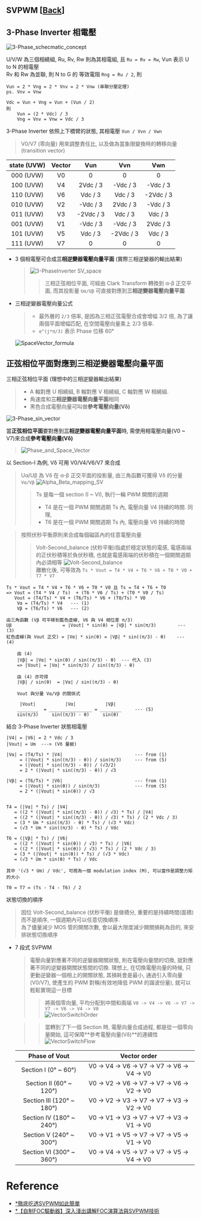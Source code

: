 SVPWM [[Back](note_Brushless.md)]
---

## 3-Phase Inverter 相電壓

![3-Phase_schecmatic_concept](3-Phase_schecmatic_concept.jpg)

U/V/W 為三個相繞組, Ru, Rv, Rw 則為其相電組, 且 `Ru = Rv = Rw`, Vun 表示 U to N 的相電壓 <br>
Rv 和 Rw 為並聯, 則 N to G 的 等效電阻 `Rng = Ru / 2`, 則

```
Vun = 2 * Vng = 2 * Vnv = 2 * Vnw (串聯分壓定理)
ps. Vnv = Vnw

Vdc = Vun + Vng = Vun + (Vun / 2)
則
    Vun = (2 * Vdc) / 3
    Vng = Vnv = Vnw = Vdc / 3
```


3-Phase Inverter 依照上下橋臂的狀態, 其相電壓 `Vun / Vvn / Vwn`
> V0/V7 (零向量) 用來調整責任比, 以及做為當象限變換時的轉移向量 (transition vector)

| state (UVW) | Vector | Vun       | Vvn       | Vwn       |
| :-:         |  :-:   | :-:       | :-:       | :-:       |
| 000 (UVW)   |  V0    |  0        |  0        |  0        |
| 100 (UVW)   |  V4    | 2Vdc / 3  |  -Vdc / 3 | -Vdc / 3  |
| 110 (UVW)   |  V6    | Vdc / 3   |   Vdc / 3 | -2Vdc / 3 |
| 010 (UVW)   |  V2    | -Vdc / 3  |  2Vdc / 3 | -Vdc / 3  |
| 011 (UVW)   |  V3    | -2Vdc / 3 |   Vdc / 3 |  Vdc / 3  |
| 001 (UVW)   |  V1    | -Vdc / 3  |  -Vdc / 3 | 2Vdc / 3  |
| 101 (UVW)   |  V5    |  Vdc / 3  | -2Vdc / 3 |  Vdc / 3  |
| 111 (UVW)   |  V7    |  0        |  0        |  0        |


+ 3 個相電壓可合成**三相逆變器電壓向量平面** (實際三相逆變器的輸出結果)
    > ![3-PhaseInverter SV_space](3-PhaseInverter_SV_space.jpg)
    >> 三相正弦相位平面, 可經由 Clark Transform 轉換到 α-β 正交平面, 而其投影量 `Uα/Uβ` 可直接對應到**三相逆變器電壓向量平面**

+ 三相逆變器電壓向量公式
    > + 最外層的 `2/3` 倍率, 是因為三相正弦電壓合成會增幅 3/2 倍, 為了讓兩個平面增幅匹配, 在空間電壓向量乘上 2/3 倍率. <br>
    > + `e^(j*π/3)` 表示 Phase 位移 60°

    ![SpaceVector_formula](SpaceVector_formula.jpg)


## **正弦相位平面**對應到**三相逆變器電壓向量平面**

三相正弦相位平面 (理想中的三相逆變器輸出結果)
> + A 軸對應 U 相繞組, B 軸對應 V 相繞組, C 軸對應 W 相繞組. <br>
> + 角速度和**三相逆變器電壓向量平面**相同
> + 黑色合成電壓向量可叫做**參考電壓向量(Vδ)**

![3-Phase_sin_vector](3-Phase_sin_vector.gif)

當**正弦相位平面**要對應到**三相逆變器電壓向量平面**時, 需使用相電壓向量(V0 ~ V7)來合成**參考電壓向量(Vδ)**
> ![Phase_and_Space_Vector](Phase_and_Space_Vector.jpg)

以 Section-I 為例, Vδ 可用 V0/V4/V6/V7 來合成
> Uα/Uβ 為 Vδ 在 α-β 正交平面的投影量, 由三角函數可獲得 Vδ 的分量 `Vα/Vβ`
> ![Alpha_Beta_mapping_SV](Alpha_Beta_mapping_SV.jpg)
>> Ts 是每一個 section (I ~ VI), 執行一輪 PWM 開關的週期 <br>
>> + T4 是在一個 PWM 開關週期 Ts 內, 電壓向量 V4 持續的時間. 同理,
>> + T6 是在一個 PWM 開關週期 Ts 內, 電壓向量 V6 持續的時間 <br>

> 按照伏秒平衡原則來合成每個磁區內的任意電壓向量
>> Volt-Second_balance (伏秒平衡)指處於穩定狀態的電感, 電感兩端的正伏秒積等於負伏秒積, 也就是電感兩端的伏秒積在一個開關週期內必須相等
> ![Volt-Second_balance](Volt-Second_balance.jpg) <br>
> 離散化後, 可等效為 `Ts * Vout = T4 * V4 + T6 * V6 + T0 * V0 + T7 * V7`

```
Ts * Vout = T4 * V4 + T6 * V6 + T0 * V0 且 Ts = T4 + T6 + T0
=> Vout = (T4 * V4 / Ts)  + (T6 * V6 / Ts) + (T0 * V0 / Ts)
   Vout = (T4/Ts) * V4 + (T6/Ts) * V6 + (T0/Ts) * V0
    Vα = (T4/Ts) * V4   --- (1)
    Vβ = (T6/Ts) * V6   --- (2)

由三角函數 (Vβ 可平移到藍色虛線, V6 與 V4 相位差 π/3)
Uβ                   = |Vout| * sin(θ) = |Vβ| * sin(π/3)        --- (3)
紅色虛線(與 Vout 正交) = |Vα| * sin(θ) = |Vβ| * sin((π/3) - θ)    --- (4)

    由 (4)
    |Vβ| = |Vα| * sin(θ) / sin((π/3) - θ)  --- 代入 (3)
    => |Vout| = |Vα| * sin(π/3) / sin((π/3) - θ)

    由 (4) 亦可得
    |Vβ| / sin(θ)  = |Vα| / sin((π/3) - θ)

    Vout 與分量 Vα/Vβ 的關係式

     |Vout|           |Vα|           |Vβ|
    ________  = ________________ = ________     --- (5)
    sin(π/3)     sin((π/3) - θ)     sin(θ)
```

結合 3-Phase Inverter 狀態相電壓

```
|V4| = |V6| = 2 * Vdc / 3
|Vout| = Um  ---> (Vδ 量級)

|Vα| = (T4/Ts) * |V4|                           --- from (1)
     = (|Vout| * sin((π/3) - θ)) / sin(π/3)     --- from (5)
     = (|Vout| * sin((π/3) - θ)) / (√3/2)
     = 2 * (|Vout| * sin((π/3) - θ)) / √3

|Vβ| = (T6/Ts) * |V6|                           --- from (1)
     = (|Vout| * sin(θ)) / sin(π/3)             --- from (5)
     = 2 * (|Vout| * sin(θ)) / √3


T4 = (|Vα| * Ts) / |V4|
   = ((2 * (|Vout| * sin((π/3) - θ)) / √3) * Ts) / |V4|
   = ((2 * (|Vout| * sin((π/3) - θ)) / √3) * Ts) / (2 * Vdc / 3)
   = (3 * Um * sin((π/3) - θ) * Ts) / (√3 * Vdc)
   = (√3 * Um * sin((π/3) - θ) * Ts) / Vdc

T6 = (|Vβ| * Ts) / |V6|
   = ((2 * (|Vout| * sin(θ)) / √3) * Ts) / |V6|
   = ((2 * (|Vout| * sin(θ)) / √3) * Ts) / (2 * Vdc / 3)
   = (3 * (|Vout| * sin(θ)) * Ts) / (√3 * Vdc)
   = (√3 * Um * sin(θ) * Ts) / Vdc

其中 '(√3 * Um) / Vdc', 可視為一個 modulation index (M), 可以當作是調整力矩的大小

T0 = T7 = (Ts - T4 - T6) / 2
```

狀態切換的順序
> 因位 Volt-Second_balance (伏秒平衡) 是做積分, 重要的是持續時間(面積)而不是順序, 一個週期內可以任意切換順序.<br>
為了儘量減少 MOS 管的開關次數, 會以最大限度減少開關損耗為目的, 來安排狀態切換順序

+ 7 段式 SVPWM
    > 電壓向量對應著不同的逆變器開關狀態, 則在電壓向量間的切換, 就對應著不同的逆變器開關狀態間的切換.
    理想上, 在切換電壓向量的時候, 只更動逆變器一個相上的開關狀態, 其損耗會是最小,
    通過引入零向量 (V0/V7), 使產生的 PWM 對稱(有效地降低 PWM 的諧波份量), 就可以輕鬆實現這一目標
    >> 將兩個零向量, 平均分配到中間和兩端 `V0 -> V4 -> V6 -> V7 -> V7 -> V6 -> V4 -> V0` <br>
    >> ![VectorSwitchOrder](VectorSwitchOrder.jpg)

    >> 當轉到了下一個 Section 時, 電壓向量合成過程, 都是從一個零向量開始, 這可保障**參考電壓向量(Vδ)**的連續性
    ![VectorSwitchFlow](VectorSwitchFlow.jpg)


    | Phase of Vout             | Vector  order                                 |
    | :-:                       | :-:                                           |
    | Section I   (0° ~ 60°)    | V0 -> V4 -> V6 -> V7 -> V7 -> V6 -> V4 -> V0  |
    | Section II  (60° ~ 120°)  | V0 -> V2 -> V6 -> V7 -> V7 -> V6 -> V2 -> V0  |
    | Section III (120° ~ 180°) | V0 -> V2 -> V3 -> V7 -> V7 -> V3 -> V2 -> V0  |
    | Section IV  (180° ~ 240°) | V0 -> V1 -> V3 -> V7 -> V7 -> V3 -> V1 -> V0  |
    | Section V   (240° ~ 300°) | V0 -> V1 -> V5 -> V7 -> V7 -> V5 -> V1 -> V0  |
    | Section VI  (300° ~ 360°) | V0 -> V4 -> V5 -> V7 -> V7 -> V5 -> V4 -> V0  |



# Reference

+ [*徹底吃透SVPWM如此簡單](https://zhuanlan.zhihu.com/p/414721065?utm_id=0)
+ [*【自制FOC驅動器】深入淺出講解FOC演算法與SVPWM技術](https://zhuanlan.zhihu.com/p/147659820)

